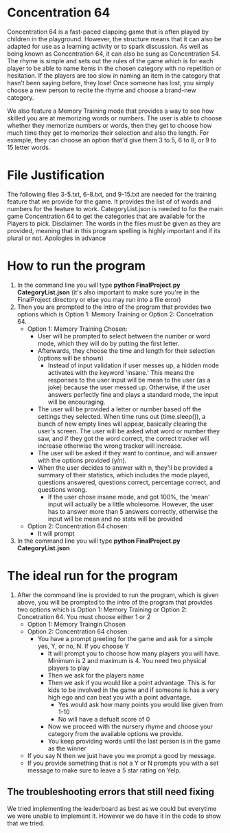 # Concentration 64
Concentration 64 is a fast-paced clapping game that is often played by children 
in the playground. However, the structure means that it can also be adapted for 
use as a learning activity or to spark discussion. As well as being known as 
Concentration 64, it can also be sung as Concentration 54. The rhyme is simple 
and sets out the rules of the game which is for each player to be able to name 
items in the chosen category with no repetition or hesitation. If the players 
are too slow in naming an item in the category that hasn’t been saying before, 
they lose! Once someone has lost, you simply choose a new person to recite the 
rhyme and choose a brand-new category. 

We also feature a Memory Training mode that provides a way to see how skilled
you are at memorizing words or numbers. The user is able to choose whether 
they memorize numbers or words, then they get to choose how much time
they get to memorize their selection and also the length. For example,
they can choose an option that'd give them 3 to 5, 6 to 8, or 9 to 15 letter words.


# File Justification
The following files 3-5.txt, 6-8.txt, and 9-15.txt are needed for the training 
feature that we provide for the game. It provides the list of of words and 
numbers for the feature to work.
CategoryList.json is  needed to for the main game Concentration 64 to get the 
categories that are available for the Players to pick.
Disclaimer: The words in the files must be given as they are provided, meaning 
that in this program spelling is highly important and if its plural or not. 
Apologies in advance

# How to run the program
1. In the command line you will type **python FinalProject.py CategoryList.json** (it's also important to make sure you're
in the FinalProject directory or else you may run into a file error)
2. Then you are prompted to the intro of the program that provides two options 
which is Option 1: Memory Training or Option 2: Concetration 64.
    - Option 1: Memory Training Chosen:
        - User will be prompted to select between the number or word mode, which they will do by putting the first letter.
        - Afterwards, they choose the time and length for their selection (options will be shown)
            - Instead of input validation if user messes up, a hidden mode activates with the keyword 'insane.' 
            This means the responses to the user input will be mean to the user (as a joke) because the user messed up.
            Otherwise, if the user answers perfectly fine and plays a standard mode, the input will be encouraging.
        - The user will be provided a letter or number based off the settings they selected. When time runs out (time.sleep()), 
        a bunch of new empty lines will appear, basically clearing the user's screen. The user will be asked what word or number
        they saw, and if they got the word correct, the correct tracker will increase otherwise the wrong tracker will increase.
        - The user will be asked if they want to continue, and will answer with the options provided (y/n).
        - When the user decides to answer with n, they'll be provided a summary of their statistics, which includes the mode played, questions answered, questions correct, percentage correct, and questions wrong.
            - If the user chose insane mode, and got 100%, the 'mean' input will actually be a little wholesome. However,
            the user has to answer more than 5 answers correctly, otherwise the input will be mean and no stats will be provided
    - Option 2: Concentration 64 chosen:
        - It will prompt 
1. In the command line you will type **python FinalProject.py CategoryList.json**

# The ideal run for the program
1. After the commoand line is provided to run the program, which is given above,
you will be prompted to the intro of the program that provides two options 
which is Option 1: Memory Training or Option 2: Concetration 64. You must choose 
either 1 or 2 
    - Option 1: Memory Traingin Chosen
    - Option 2: Concentration 64 chosen:
      - You have a prompt greeting for the game and ask for a simple yes, Y, or 
       no, N. If you choose Y
        - It will prompt you to choose how many players you will have. Minimum is 2
         and maximum is 4. You need two physical players to play
        - Then we ask for the players name
        - Then we ask if you would like a point advantage. This is for kids to be 
          involved in the game and if someone is has a very high ego and can beat 
          you with a point advantage.
          - Yes would ask how many points you would like given from 1-10
          - No will have a defualt score of 0
        - Now we proceed with the nursery rhyme and choose your category from
          the available options we provide.
        - You keep providing words until the last person is in the game as the 
          winner
     - If you say N then we just have you we prompt a good by message.
     - If you provide something that is not a Y or N prompts you with a set
       message to make sure to leave a 5 star rating on Yelp.

## The troubleshooting errors that still need fixing
We tried implementing the leaderboard as best as we could but everytime we were 
unable to implement it. However we do have it in the code to show that we tried.

    


